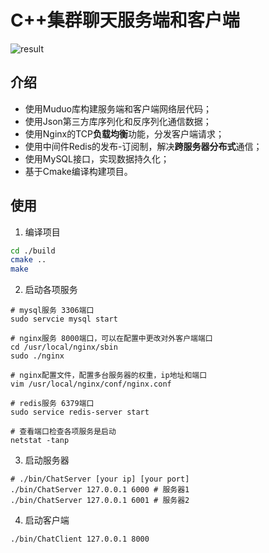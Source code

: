 # C++集群聊天服务端和客户端
![result](result.png)
## 介绍
* 使用Muduo库构建服务端和客户端网络层代码；
* 使用Json第三方库序列化和反序列化通信数据；
* 使用Nginx的TCP**负载均衡**功能，分发客户端请求；
* 使用中间件Redis的发布-订阅制，解决**跨服务器分布式**通信；
* 使用MySQL接口，实现数据持久化；
* 基于Cmake编译构建项目。

## 使用
1. 编译项目
```bash
cd ./build
cmake ..
make
```
2. 启动各项服务
```
# mysql服务 3306端口
sudo servcie mysql start

# nginx服务 8000端口，可以在配置中更改对外客户端端口
cd /usr/local/nginx/sbin
sudo ./nginx

# nginx配置文件，配置多台服务器的权重，ip地址和端口
vim /usr/local/nginx/conf/nginx.conf

# redis服务 6379端口
sudo service redis-server start

# 查看端口检查各项服务是启动
netstat -tanp
```

3. 启动服务器
```
# ./bin/ChatServer [your ip] [your port]
./bin/ChatServer 127.0.0.1 6000 # 服务器1
./bin/ChatServer 127.0.0.1 6001 # 服务器2
```

4. 启动客户端
```
./bin/ChatClient 127.0.0.1 8000
```